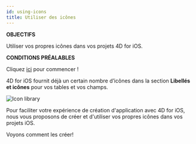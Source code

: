 ```yaml
---
id: using-icons
title: Utiliser des icônes
---
```


<div class = "objectives"> 

**OBJECTIFS**

Utiliser vos propres icônes dans vos projets 4D for iOS.</div> <div class = "prerequisites"> 

**CONDITIONS PRÉALABLES**

Cliquez [ici](prerequisites.html) pour commencer !</div> 

4D for iOS fournit déjà un certain nombre d’icônes dans la section **Libellés et icônes** pour vos tables et vos champs.

![Icon library](assets/fr/custom-icons/icon-library.png)

Pour faciliter votre expérience de création d'application avec 4D for iOS, nous vous proposons de créer et d'utiliser vos propres icônes dans vos projets iOS.

Voyons comment les créer!